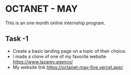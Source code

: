
# OCTANET - MAY

This is an one month online internship program.

## Task -1

* Create a basic landing page on a topic of their choice.
* I made a clone of one of my favorite website https://www.lazarev.agency/
* My website link https://octanet-may-five.vercel.app/
